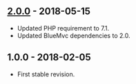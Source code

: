 ## [2.0.0] - 2018-05-15
- Updated PHP requirement to 7.1.
- Updated BlueMvc dependencies to 2.0.

## 1.0.0 - 2018-02-05
- First stable revision.

[2.0.0]: https://github.com/themichaelhall/image-file-field/compare/v1.0.0...v2.0.0